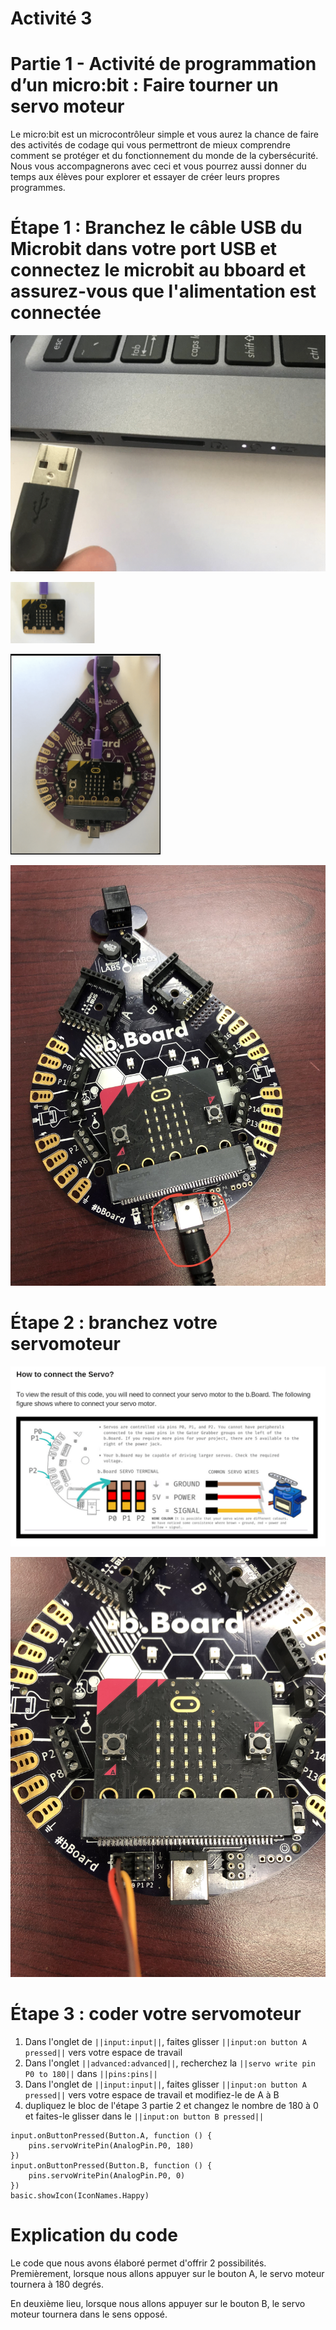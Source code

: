 # Activité 3

# Partie 1 - Activité de programmation d’un micro:bit : Faire tourner un servo moteur
Le micro:bit est un microcontrôleur simple et vous aurez la chance de faire des activités de codage qui vous permettront de mieux comprendre comment se protéger et du fonctionnement du monde de la cybersécurité. Nous vous accompagnerons avec ceci et vous pourrez aussi donner du temps aux élèves pour explorer et essayer de créer leurs propres programmes.

# Étape 1 : Branchez le câble USB du Microbit dans votre port USB et connectez le microbit au bboard et assurez-vous que l'alimentation est connectée

<!-- https://github.com/Brilliant-Labs/bboard-tuts-cybersecurity-3/blob/master/cybersec/activity-1/connect-microbit.gif?raw=true -->
![Click](https://github.com/Brilliant-Labs/bboard-tutorials-cybersecurity-v3/blob/main/Activity_1/connect-microbit.gif?raw=true "Click")

<!-- https://raw.githubusercontent.com/Brilliant-Labs/bboard-tutorials-cybersecurity-v3/main/Activity_1/micro.png -->
![click](https://raw.githubusercontent.com/Brilliant-Labs/bboard-tutorials-cybersecurity-v3/main/Activity_1/micro.png)

<!--https://raw.githubusercontent.com/Brilliant-Labs/bboard-tutorials-cybersecurity-v3/main/Activity_2/bborad.png -->
![Click](https://raw.githubusercontent.com/Brilliant-Labs/bboard-tutorials-cybersecurity-v3/main/Activity_2/bborad.png)

<!-- https://raw.githubusercontent.com/Brilliant-Labs/bboard-tutorials-cybersecurity-v3/main/Activity_2/b.Board_power.JPG -->
![Click](https://raw.githubusercontent.com/Brilliant-Labs/bboard-tutorials-cybersecurity-v3/main/Activity_2/b.Board_power.JPG)

# Étape 2 : branchez votre servomoteur
<!--https://github.com/Brilliant-Labs/bboard-tutorials-cybersecurity-v3/blob/main/Activity_3/servoPlugIn.png -->
![Click](https://github.com/Brilliant-Labs/bboard-tutorials-cybersecurity-v3/blob/main/Activity_3/servoPlugIn.png)

<!-- https://raw.githubusercontent.com/Brilliant-Labs/bboard-tutorials-cybersecurity-v3/main/Activity_3/servo_in%20board.JPG -->
![Click](https://raw.githubusercontent.com/Brilliant-Labs/bboard-tutorials-cybersecurity-v3/main/Activity_3/servo_in%20board.JPG)

# Étape 3 : coder votre servomoteur
1. Dans l'onglet de ``||input:input||``, faites glisser ``||input:on button A pressed||`` vers votre espace de travail 
2. Dans l'onglet ``||advanced:advanced||``, recherchez la ``||servo write pin P0 to 180||`` dans ``||pins:pins||``
3. Dans l'onglet de ``||input:input||``, faites glisser ``||input:on button A pressed||`` vers votre espace de travail et modifiez-le de A à B
4. dupliquez le bloc de l'étape 3 partie 2 et changez le nombre de 180 à 0 et faites-le glisser dans le ``||input:on button B pressed||``

```blocks
input.onButtonPressed(Button.A, function () {
    pins.servoWritePin(AnalogPin.P0, 180)
})
input.onButtonPressed(Button.B, function () {
    pins.servoWritePin(AnalogPin.P0, 0)
})
basic.showIcon(IconNames.Happy)
```
# Explication du code
Le code que nous avons élaboré permet d'offrir 2 possibilités. Premièrement, lorsque nous allons appuyer sur le bouton A, le servo moteur tournera à 180 degrés.

En deuxième lieu, lorsque nous allons appuyer sur le bouton B, le servo moteur tournera dans le sens opposé.

